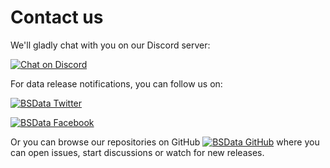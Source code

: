 # Contact us

We'll gladly chat with you on our Discord server:

[![Chat on Discord](https://img.shields.io/discord/558412685981777922?style=popout-square)](https://discord.gg/KqPVhds)

For data release notifications, you can follow us on:

[![BSData Twitter](https://img.shields.io/twitter/follow/BSData?style=social)](https://twitter.com/intent/follow?screen_name=BSData)

[![BSData Facebook](https://img.shields.io/static/v1?label=BSData&message=facebook&color=1778F2&logo=facebook&labelColor=white)](https://www.facebook.com/BattleScribeData)

Or you can browse our repositories on GitHub
[![BSData GitHub](https://img.shields.io/github/stars/BSData?style=social)](https://github.com/BSData)
where you can open issues, start discussions or watch for new releases.
